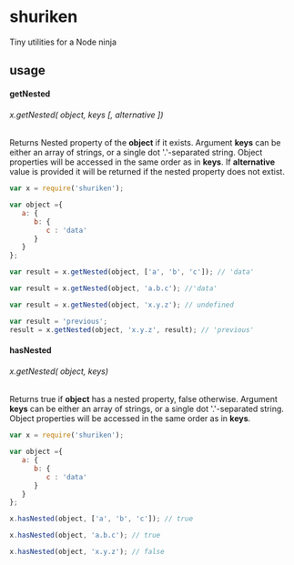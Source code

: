 # shuriken
Tiny utilities for a Node ninja

## usage

#### getNested
###### x.getNested( object, keys [, alternative ])

Returns Nested property of the **object** if it exists. Argument **keys** can be either an array of strings, or a single dot '.'-separated string.
 Object properties will be accessed in the same order as in **keys**. If **alternative** value is provided it will be returned if the nested property does not extist.
```js
var x = require('shuriken');

var object ={
   a: {
      b: {
         c : 'data'
      }
   }
};

var result = x.getNested(object, ['a', 'b', 'c']); // 'data'

var result = x.getNested(object, 'a.b.c'); //'data'

var result = x.getNested(object, 'x.y.z'); // undefined

var result = 'previous';
result = x.getNested(object, 'x.y.z', result); // 'previous'

```

#### hasNested
###### x.getNested( object, keys)

Returns true if **object** has a nested property, false otherwise. Argument **keys** can be either an array of strings, or a single dot '.'-separated string.
 Object properties will be accessed in the same order as in **keys**.
```js
var x = require('shuriken');

var object ={
   a: {
      b: {
         c : 'data'
      }
   }
};

x.hasNested(object, ['a', 'b', 'c']); // true

x.hasNested(object, 'a.b.c'); // true

x.hasNested(object, 'x.y.z'); // false

```

